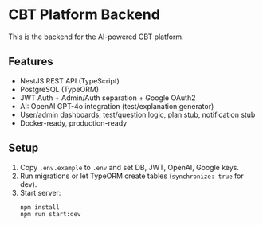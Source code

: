 # CBT Platform Backend

This is the backend for the AI-powered CBT platform.

## Features

- NestJS REST API (TypeScript)
- PostgreSQL (TypeORM)
- JWT Auth + Admin/Auth separation + Google OAuth2
- AI: OpenAI GPT-4o integration (test/explanation generator)
- User/admin dashboards, test/question logic, plan stub, notification stub
- Docker-ready, production-ready

## Setup

1. Copy `.env.example` to `.env` and set DB, JWT, OpenAI, Google keys.
2. Run migrations or let TypeORM create tables (`synchronize: true` for dev).
3. Start server:
   ```
   npm install
   npm run start:dev
   ```